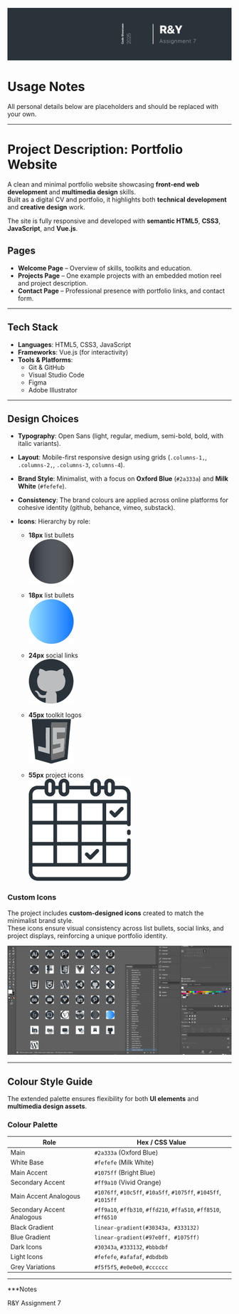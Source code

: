 ![Cover Image Assignment 7](Images/Assignment-7.png)

# Usage Notes   

All personal details below are placeholders and should be replaced with your own.  

---


# Project Description: Portfolio Website  

A clean and minimal portfolio website showcasing **front-end web development** and **multimedia design** skills.  
Built as a digital CV and portfolio, it highlights both **technical development** and **creative design** work.  

The site is fully responsive and developed with **semantic HTML5**, **CSS3**, **JavaScript**, and **Vue.js**.  

## Pages  

- **Welcome Page** – Overview of skills, toolkits and education.
- **Projects Page** – One example projects with an embedded motion reel and project description. 
- **Contact Page** – Professional presence with portfolio links, and contact form.

---


## Tech Stack

- **Languages**: HTML5, CSS3, JavaScript  
- **Frameworks**: Vue.js (for interactivity)  
- **Tools & Platforms**:  
  - Git & GitHub  
  - Visual Studio Code   
  - Figma  
  - Adobe Illustrator

---


## Design Choices

- **Typography**: Open Sans (light, regular, medium, semi-bold, bold, with italic variants).  
- **Layout**: Mobile-first responsive design using grids (`.columns-1,`, `.columns-2,`, `.columns-3`, `columns-4`).  
- **Brand Style**: Minimalist, with a focus on **Oxford Blue** (`#2a333a`) and **Milk White** (`#fefefe`). 
- **Consistency**: The brand colours are applied across online platforms for cohesive identity (github, behance, vimeo, substack).  
- **Icons**: Hierarchy by role: 

    - **18px** list bullets     
            ![Bulletk List Icons](Images/black-list-icon.png)

    - **18px** list bullets     
            ![Bullet List Icons](Images/blue-list-icon.png) 

    - **24px** social links     
            ![Social Icons](Images/github-icon.png) 

    - **45px** toolkit logos   
            ![Toolkit Icons](Images/javascript-icon.png)

    - **55px** project icons    
            ![Project Icons](Images/Deliverables.png)


### Custom Icons  

The project includes **custom-designed icons** created to match the minimalist brand style.  
These icons ensure visual consistency across list bullets, social links, and project displays, reinforcing a unique portfolio identity. 

![Custom SVG Icons](Images/custom-svg-icons.png)

---


## Colour Style Guide

The extended palette ensures flexibility for both **UI elements** and **multimedia design assets**.

### Colour Palette

| Role                        | Hex / CSS Value                                                          |
|-----------------------------|--------------------------------------------------------------------------|
| Main                        | `#2a333a` (Oxford Blue)                                                  |
| White Base                  | `#fefefe` (Milk White)                                                   |
| Main Accent                 | `#1075ff` (Bright Blue)                                                  |
| Secondary Accent            | `#ff9a10` (Vivid Orange)                                                 |
| Main Accent Analogous       | `#1076ff`, `#10c5ff`, `#10a5ff`, `#1075ff`, `#1045ff`, `#1015ff`         |
| Secondary Accent Analogous  | `#ff9a10`, `#ffb310`, `#ffd210`, `#ffa510`, `#ff8510`, `#ff6510`         |
| Black Gradient              | `linear-gradient(#30343a, #333132)`                                    |
| Blue Gradient               | `linear-gradient(#97e0ff, #1075ff)`                                    |
| Dark Icons                  | `#30343a`, `#333132`, `#bbbdbf`                                          |
| Light Icons                 | `#fefefe`, `#afafaf`, `#dbdbdb`                                          |
| Grey Variations             | `#f5f5f5`, `#e0e0e0`, `#cccccc`                                          |

---

***Notes

R&Y Assignment 7